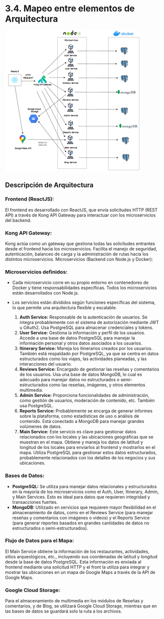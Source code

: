 # 3.4. Mapeo entre elementos de Arquitectura

![Mapeo entre elementos de Arqui](MapeoEntreElementos.png)

## Descripción de Arquitectura

### Frontend (ReactJS):
El frontend es desarrollado con ReactJS, que envía solicitudes HTTP (REST API) a través de Kong API Gateway para interactuar con los microservicios del backend.

### Kong API Gateway:
Kong actúa como un gateway que gestiona todas las solicitudes entrantes desde el frontend hacia los microservicios. Facilita el manejo de seguridad, autenticación, balanceo de carga y la administración de rutas hacia los distintos microservicios.
Microservicios (Backend con Node.js y Docker):

### Microservicios definidos:
- Cada microservicio corre en su propio entorno en contenedores de Docker y tiene responsabilidades específicas. Todos los microservicios están desarrollados con Node.js.
- Los servicios están divididos según funciones específicas del sistema, lo que permite una arquitectura flexible y escalable.

  1. **Auth Service:** Responsable de la autenticación de usuarios. Se integra probablemente con el sistema de autorización mediante JWT u OAuth2. Usa PostgreSQL para almacenar credenciales y tokens.
  2. **User Service:** Gestiona la información y perfil de los usuarios. Accede a una base de datos PostgreSQL para manejar la información personal y otros datos asociados a los usuarios.
  3. **Itinerary Service:** Maneja los itinerarios creados por los usuarios. También está respaldado por PostgreSQL, ya que se centra en datos estructurados como los viajes, las actividades planeadas, y las interacciones del usuario.
  4. **Reviews Service:** Encargado de gestionar las reseñas y comentarios de los usuarios. Usa una base de datos MongoDB, lo cual es adecuado para manejar datos no estructurados o semi-estructurados como las reseñas, imágenes, y otros elementos multimedia.
  5. **Admin Service:** Proporciona funcionalidades de administración, como gestión de usuarios, moderación de contenido, etc. También usa PostgreSQL.
  6. **Reports Service:** Probablemente se encarga de generar informes sobre la plataforma, como estadísticas de uso o análisis de contenido. Está conectado a MongoDB para manejar grandes volúmenes de datos.
  7. **Main Service:** Este servicio es clave para gestionar datos relacionados con los locales y las ubicaciones geográficas que se muestran en el mapa. Obtiene y maneja los datos de latitud y longitud de los locales para enviarlos al frontend y mostrarlos en el mapa. Utiliza PostgreSQL para gestionar estos datos estructurados, probablemente relacionados con los detalles de los negocios y sus ubicaciones.

### Bases de Datos:
- **PostgreSQL:** Se utiliza para manejar datos relacionales y estructurados en la mayoría de los microservicios como el Auth, User, Itinerary, Admin, y Main Services. Esto es ideal para datos que requieren integridad y transacciones fuertes.
- **MongoDB:** Utilizado en servicios que requieren mayor flexibilidad en el almacenamiento de datos, como en el Reviews Service (para manejar reseñas y comentarios con imágenes o videos) y el Reports Service (para generar reportes basados en grandes cantidades de datos no estructurados o semi-estructurados).

### Flujo de Datos para el Mapa:
El Main Service obtiene la información de los restaurantes, actividades, sitios arqueológicos, etc., incluyendo sus coordenadas de latitud y longitud desde la base de datos PostgreSQL. Esta información es enviada al frontend mediante una solicitud HTTP y el front la utiliza para integrar y mostrar las ubicaciones en un mapa de Google Maps a través de la API de Google Maps.

### Google Cloud Storage:
Para el almacenamiento de multimedia en los módulos de Reseñas y comentarios, y de Blog, se utilizará Google Cloud Storage, mientras que en las bases de datos se guardará solo la ruta a los archivos.